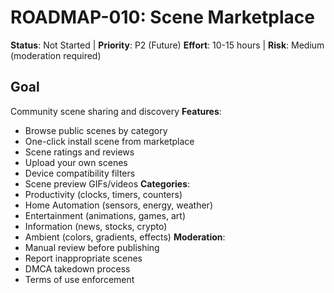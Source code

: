 # ROADMAP-010: Scene Marketplace

**Status**: Not Started | **Priority**: P2 (Future)
**Effort**: 10-15 hours | **Risk**: Medium (moderation required)

## Goal

Community scene sharing and discovery
**Features**:

- Browse public scenes by category
- One-click install scene from marketplace
- Scene ratings and reviews
- Upload your own scenes
- Device compatibility filters
- Scene preview GIFs/videos
  **Categories**:
- Productivity (clocks, timers, counters)
- Home Automation (sensors, energy, weather)
- Entertainment (animations, games, art)
- Information (news, stocks, crypto)
- Ambient (colors, gradients, effects)
  **Moderation**:
- Manual review before publishing
- Report inappropriate scenes
- DMCA takedown process
- Terms of use enforcement
